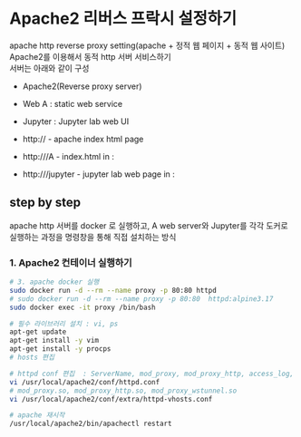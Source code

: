 # Apache2 리버스 프락시 설정하기  
apache http reverse proxy setting(apache + 정적 웹 페이지 + 동적 웹 사이트) 
Apache2를 이용해서 동적 http 서버 서비스하기  
서버는 아래와 같이 구성  
- Apache2(Reverse proxy server)  
- Web A : static web service  
- Jupyter : Jupyter lab web UI  

- http://<your ip> - apache index html page  
- http://<your ip>/A - index.html in <second ip>:<second port>  
- http://<your ip>/jupyter - jupyter lab web page in <jupyter ip>:<jupyter port>  


## step by step  
apache http 서버를 docker 로 실행하고, A web server와 Jupyter를 각각 도커로 실행하는 과정을 명령창을 통해 직접 설치하는 방식  

### 1. Apache2 컨테이너 실행하기  

```bash
# 3. apache docker 실행  
sudo docker run -d --rm --name proxy -p 80:80 httpd
# sudo docker run -d --rm --name proxy -p 80:80  httpd:alpine3.17
sudo docker exec -it proxy /bin/bash

# 필수 라이브러리 설치 : vi, ps  
apt-get update 
apt-get install -y vim 
apt-get install -y procps
# hosts 편집  

# httpd conf 편집  : ServerName, mod_proxy, mod_proxy_http, access_log, error_log , Include vhosts.conf
vi /usr/local/apache2/conf/httpd.conf  
# mod_proxy.so, mod_proxy_http.so, mod_proxy_wstunnel.so
vi /usr/local/apache2/conf/extra/httpd-vhosts.conf  

# apache 재시작  
/usr/local/apache2/bin/apachectl restart
```




